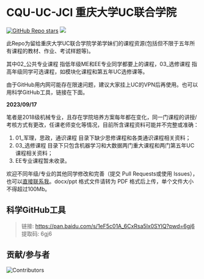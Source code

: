 # CQU-UC-JCI 重庆大学UC联合学院
<a href="https://github.com/preminstrel/awesome-seu">![GitHub Repo stars](https://img.shields.io/github/stars/horaceyi/CQU-UC-JCI?style=flat-square&logo=github&color=yellow)</a>
<a title="Hits" target="_blank" href="https://github.com/horaceyi/CQU-UC-JCI"><img src="https://hits.b3log.org/horaceyi/CQU-UC-JCI.svg"></a>

此Repo为留给重庆大学UC联合学院学弟学妹们的课程资源(包括但不限于五年所有课程的教材、作业、考试样题等)。

其中02_公共专业课程 指低年级ME和EE专业同学都要上的课程，03_选修课程 指高年级同学可选课程，如模块化课程和第五年UC选修课等。

由于GitHub用内网可能存在限速问题，建议大家挂上UC的VPN后再使用。也可以用科学GitHub工具，链接在下面。

**2023/09/17**

笔者是2018级机械专业，且存在学院培养方案每年都在变化，同一门课程的讲授/考核方式有更改，任课老师变化等情况，目前所含课程资料可能并不完整或准确：

1. 01_军理，思政，通识课程 目录下缺少思修课程和各类通识课程相关资料；
2. 03_选修课程 目录下只包含机器学习和大数据两门重大课程和两门第五年UC课程相关资料；
3. EE专业课程暂未收录。

欢迎不同年级/专业的其他同学修改和完善（提交 Pull Requests或使用 Issues），也可以[直接联系我](horaceyi@outlook.com)。docx/ppt 格式文件请转为 PDF 格式后上传，单个文件大小不得超过100Mb。

## 科学GitHub工具
> 链接: https://pan.baidu.com/s/1eF5c01A_6CxRsa5lx0SYlQ?pwd=6gj6 提取码: 6gj6

## 贡献/参与者
![Contributors](https://contributors-img.web.app/image?repo=horaceyi/CQU-UC-JCI)
